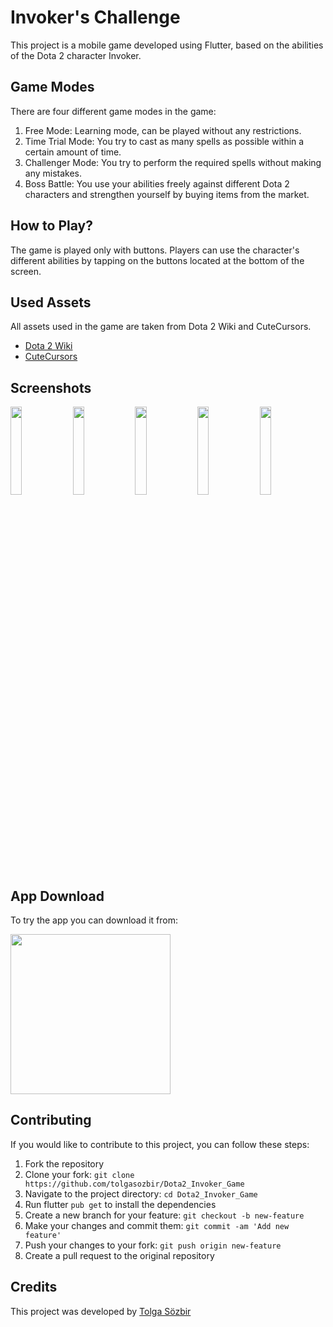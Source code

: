 # Invoker's Challenge

This project is a mobile game developed using Flutter, based on the abilities of the Dota 2 character Invoker.

## Game Modes

There are four different game modes in the game:

1. Free Mode: Learning mode, can be played without any restrictions.
2. Time Trial Mode: You try to cast as many spells as possible within a certain amount of time.
3. Challenger Mode: You try to perform the required spells without making any mistakes.
4. Boss Battle: You use your abilities freely against different Dota 2 characters and strengthen yourself by buying items from the market.

## How to Play?

The game is played only with buttons. Players can use the character's different abilities by tapping on the buttons located at the bottom of the screen.

## Used Assets

All assets used in the game are taken from Dota 2 Wiki and CuteCursors. 

- [Dota 2 Wiki](https://dota2.fandom.com/wiki/Dota_2_Wiki)
- [CuteCursors](https://cutecursors.com/)

## Screenshots

<p float="left">
  <img src="https://user-images.githubusercontent.com/79727679/234611501-b00a0426-1fca-452b-a942-e2e58120630d.png" width="19%" />
  <img src="https://user-images.githubusercontent.com/79727679/234611704-53bd2dd4-dfa7-40ea-8a2e-72324b401bbe.png" width="19%" />
  <img src="https://user-images.githubusercontent.com/79727679/234612910-08458001-ebf0-4cfc-98ad-c73498dc43e1.png" width="19%" />
  <img src="https://user-images.githubusercontent.com/79727679/234612962-703ffe79-b908-44d8-856c-edeaf710b20f.png" width="19%" />
  <img src="https://user-images.githubusercontent.com/79727679/234612989-9100e6c2-3f63-47b7-b2e9-f6a364be18d6.png" width="19%" />
</p>

## App Download

To try the app you can download it from:

[<img src="https://user-images.githubusercontent.com/79727679/234613416-e7925e96-10f1-4ad6-915f-388d763d4935.png" width=256>](https://play.google.com/store/apps/details?id=com.dota2.invoker.game)


## Contributing

If you would like to contribute to this project, you can follow these steps:

1. Fork the repository
2. Clone your fork: `git clone https://github.com/tolgasozbir/Dota2_Invoker_Game`
3. Navigate to the project directory: `cd Dota2_Invoker_Game`
4. Run flutter `pub get` to install the dependencies
5. Create a new branch for your feature: `git checkout -b new-feature`
6. Make your changes and commit them: `git commit -am 'Add new feature'`
7. Push your changes to your fork: `git push origin new-feature`
8. Create a pull request to the original repository

## Credits
This project was developed by [Tolga Sözbir](https://github.com/tolgasozbir)
